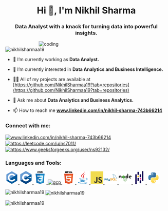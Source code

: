 <h1 align="center">Hi 👋, I'm Nikhil Sharma</h1>
<h3 align="center">Data Analyst with a knack for turning data into powerful insights.</h3>

<image align="right" alt="coding" width="400" src="https://camo.githubusercontent.com/a16f98206c5cc417104dec4a81199f79ac7066b80cf01fbfc2cd2fae44843f59/68747470733a2f2f696e646f616e616c79746963612e636f6d2f7374617469632f696d616765732f646174612d736369656e63652d322e676966">
<p align="left"> <img src="https://komarev.com/ghpvc/?username=nikhilsharmaa19&label=Profile%20views&color=0e75b6&style=flat" alt="nikhilsharmaa19" /> </p>

- 🔭 I’m currently working as **Data Analyst.**

- 🌱 I’m currently interested in **Data Analytics and Business Intelligence.**

- 👨‍💻 All of my projects are available at [https://github.com/NikhilSharmaa19?tab=repositories](https://github.com/NikhilSharmaa19?tab=repositories)

- 💬 Ask me about **Data Analytics and Business Analytics.**

- 📫 How to reach me **www.linkedin.com/in/nikhil-sharma-743b66214**

<h3 align="left">Connect with me:</h3>
<p align="left">
<a href="https://linkedin.com/in/www.linkedin.com/in/nikhil-sharma-743b66214" target="blank"><img align="center" src="https://raw.githubusercontent.com/rahuldkjain/github-profile-readme-generator/master/src/images/icons/Social/linked-in-alt.svg" alt="www.linkedin.com/in/nikhil-sharma-743b66214" height="30" width="40" /></a>
<a href="https://www.leetcode.com/https://leetcode.com/u/ns7011/" target="blank"><img align="center" src="https://raw.githubusercontent.com/rahuldkjain/github-profile-readme-generator/master/src/images/icons/Social/leet-code.svg" alt="https://leetcode.com/u/ns7011/" height="30" width="40" /></a>
<a href="https://auth.geeksforgeeks.org/user/https://www.geeksforgeeks.org/user/ns92132/" target="blank"><img align="center" src="https://raw.githubusercontent.com/rahuldkjain/github-profile-readme-generator/master/src/images/icons/Social/geeks-for-geeks.svg" alt="https://www.geeksforgeeks.org/user/ns92132/" height="30" width="40" /></a>
</p>

<h3 align="left">Languages and Tools:</h3>
<p align="left"> <a href="https://www.cprogramming.com/" target="_blank" rel="noreferrer"> <img src="https://raw.githubusercontent.com/devicons/devicon/master/icons/c/c-original.svg" alt="c" width="40" height="40"/> </a> <a href="https://www.w3schools.com/cpp/" target="_blank" rel="noreferrer"> <img src="https://raw.githubusercontent.com/devicons/devicon/master/icons/cplusplus/cplusplus-original.svg" alt="cplusplus" width="40" height="40"/> </a> <a href="https://www.w3schools.com/css/" target="_blank" rel="noreferrer"> <img src="https://raw.githubusercontent.com/devicons/devicon/master/icons/css3/css3-original-wordmark.svg" alt="css3" width="40" height="40"/> </a> <a href="https://cloud.google.com" target="_blank" rel="noreferrer"> <img src="https://www.vectorlogo.zone/logos/google_cloud/google_cloud-icon.svg" alt="gcp" width="40" height="40"/> </a> <a href="https://www.w3.org/html/" target="_blank" rel="noreferrer"> <img src="https://raw.githubusercontent.com/devicons/devicon/master/icons/html5/html5-original-wordmark.svg" alt="html5" width="40" height="40"/> </a> <a href="https://www.java.com" target="_blank" rel="noreferrer"> <img src="https://raw.githubusercontent.com/devicons/devicon/master/icons/java/java-original.svg" alt="java" width="40" height="40"/> </a> <a href="https://developer.mozilla.org/en-US/docs/Web/JavaScript" target="_blank" rel="noreferrer"> <img src="https://raw.githubusercontent.com/devicons/devicon/master/icons/javascript/javascript-original.svg" alt="javascript" width="40" height="40"/> </a> <a href="https://www.mysql.com/" target="_blank" rel="noreferrer"> <img src="https://raw.githubusercontent.com/devicons/devicon/master/icons/mysql/mysql-original-wordmark.svg" alt="mysql" width="40" height="40"/> </a> <a href="https://nodejs.org" target="_blank" rel="noreferrer"> <img src="https://raw.githubusercontent.com/devicons/devicon/master/icons/nodejs/nodejs-original-wordmark.svg" alt="nodejs" width="40" height="40"/> </a> <a href="https://pandas.pydata.org/" target="_blank" rel="noreferrer"> <img src="https://raw.githubusercontent.com/devicons/devicon/2ae2a900d2f041da66e950e4d48052658d850630/icons/pandas/pandas-original.svg" alt="pandas" width="40" height="40"/> </a> <a href="https://www.python.org" target="_blank" rel="noreferrer"> <img src="https://raw.githubusercontent.com/devicons/devicon/master/icons/python/python-original.svg" alt="python" width="40" height="40"/> </a> </p>

<p><img align="left" src="https://github-readme-stats.vercel.app/api/top-langs?username=nikhilsharmaa19&show_icons=true&locale=en&layout=compact" alt="nikhilsharmaa19" /></p>

<p>&nbsp;<img align="center" src="https://github-readme-stats.vercel.app/api?username=nikhilsharmaa19&show_icons=true&locale=en" alt="nikhilsharmaa19" /></p>

<p><img align="center" src="https://github-readme-streak-stats.herokuapp.com/?user=nikhilsharmaa19&" alt="nikhilsharmaa19" /></p>
